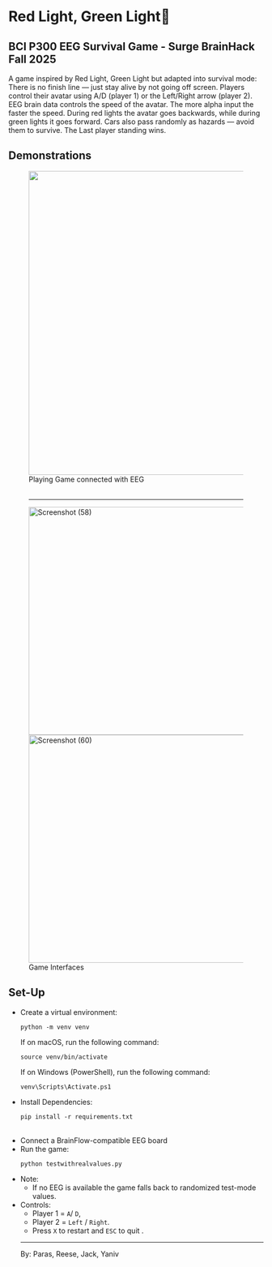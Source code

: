 <h1>Red Light, Green Light🐔</h1>
<h2>BCI P300 EEG Survival Game - Surge BrainHack Fall 2025</h2>
<p>A game inspired by Red Light, Green Light but adapted into survival mode:
There is no finish line — just stay alive by not going off screen. Players control their avatar using A/D (player 1) or the Left/Right arrow (player 2). EEG brain data controls the speed of the avatar. The more alpha input the faster the speed. During red lights the avatar goes backwards, while during green lights it goes forward. Cars also pass randomly as hazards — avoid them to survive. The Last player standing wins.</p>
<h2>Demonstrations</h2>
<figure>
<img width="473" height="600" src="https://github.com/user-attachments/assets/b6d5e2fd-bf31-4bde-aa65-d3c6d11e2b1c"><br>
<figcaption>Playing Game connected with EEG</figcaption><br><hr>
</figure>
<figure>
  <img width="800" height="450" alt="Screenshot (58)" src="https://github.com/user-attachments/assets/e6009ba7-42c0-4691-a363-d880f3ea1cfd" />
<img width="800" height="450" alt="Screenshot (60)" src="https://github.com/user-attachments/assets/609b4381-ed26-4c3c-8feb-15b3c9a497f7" />
 <br> <figcaption>Game Interfaces</figcaption>
</figure>

<h2>Set-Up</h2>
<ul>
  <li>Create a virtual environment:
    <pre><code>python -m venv venv</code></pre>

  <p>If on macOS, run the following command:</p>
  <pre><code>source venv/bin/activate</code></pre>
  
  <p>If on Windows (PowerShell), run the following command:</p>
  <pre><code>venv\Scripts\Activate.ps1</code></pre>
  </li>

  <li> Install Dependencies:
  <pre><code>pip install -r requirements.txt</code></pre>
</code></pre>

<br>

  </li>
  <li>Connect a BrainFlow-compatible EEG board</li>
  <li>Run the game:
    <pre><code>python testwithrealvalues.py</pre></code>
  </li>
  <li>Note:
    <ul>
      <li>If no EEG is available the game falls back to randomized test-mode values.</li>
    </ul>
  </li>
  <li>Controls: 
  <ul>
    <li>Player 1 = <code>A</code>/ <code>D</code>,</li> 
    <li>Player 2 = <code>Left</code> / <code>Right</code>.</li>
    <li> Press <code>X</code> to restart and <code>ESC</code> to quit
    .</li>
</ul>
<hr>
<footer>
  <p>By: Paras, Reese, Jack, Yaniv</p>
</footer>
